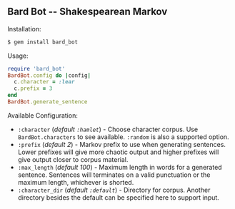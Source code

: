 ## Bard Bot -- Shakespearean Markov

Installation:
```bash
$ gem install bard_bot
```

Usage:
```ruby
require 'bard_bot'
BardBot.config do |config|
  c.character = :lear
  c.prefix = 3
end
BardBot.generate_sentence
```

Available Configuration:
* `:character` (*default `:hamlet`*) - Choose character corpus. Use `BardBot.characters` to see available. `:random` is also a supported option.
* `:prefix` (*default 2*) - Markov prefix to use when generating sentences. Lower prefixes will give more chaotic output and higher prefixes will give output closer to corpus material.
* `:max_length` (*default 100*) - Maximum length in words for a generated sentence. Sentences will terminates on a valid punctuation or the maximum length, whichever is shorted.
* `:character_dir` (*default `:default`*) - Directory for corpus. Another directory besides the default can be specified here to support input.
